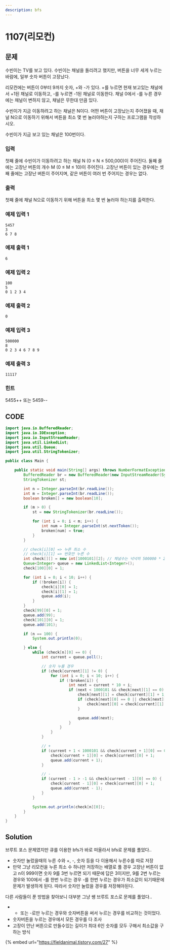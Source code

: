 ```yaml
---
description: bfs
---
```


# 1107\(리모컨\)

## 문제

수빈이는 TV를 보고 있다. 수빈이는 채널을 돌리려고 했지만, 버튼을 너무 세게 누르는 바람에, 일부 숫자 버튼이 고장났다.

리모컨에는 버튼이 0부터 9까지 숫자, +와 -가 있다. +를 누르면 현재 보고있는 채널에서 +1된 채널로 이동하고, -를 누르면 -1된 채널로 이동한다. 채널 0에서 -를 누른 경우에는 채널이 변하지 않고, 채널은 무한대 만큼 있다.

수빈이가 지금 이동하려고 하는 채널은 N이다. 어떤 버튼이 고장났는지 주어졌을 때, 채널 N으로 이동하기 위해서 버튼을 최소 몇 번 눌러야하는지 구하는 프로그램을 작성하시오. 

수빈이가 지금 보고 있는 채널은 100번이다.

### 입력

첫째 줄에 수빈이가 이동하려고 하는 채널 N \(0 ≤ N ≤ 500,000\)이 주어진다.  둘째 줄에는 고장난 버튼의 개수 M \(0 ≤ M ≤ 10\)이 주어진다. 고장난 버튼이 있는 경우에는 셋째 줄에는 고장난 버튼이 주어지며, 같은 버튼이 여러 번 주어지는 경우는 없다.

### 출력

첫째 줄에 채널 N으로 이동하기 위해 버튼을 최소 몇 번 눌러야 하는지를 출력한다.

### 예제 입력 1

```text
5457
3
6 7 8
```

### 예제 출력 1

```text
6
```

### 예제 입력 2

```text
100
5
0 1 2 3 4
```

### 예제 출력 2

```text
0
```

### 예제 입력 3

```text
500000
8
0 2 3 4 6 7 8 9
```

### 예제 출력 3

```text
11117
```

### 힌트

5455++ 또는 5459--

## CODE

```java
import java.io.BufferedReader;
import java.io.IOException;
import java.io.InputStreamReader;
import java.util.LinkedList;
import java.util.Queue;
import java.util.StringTokenizer;

public class Main {

	public static void main(String[] args) throws NumberFormatException, IOException {
		BufferedReader br = new BufferedReader(new InputStreamReader(System.in));
		StringTokenizer st;

		int n = Integer.parseInt(br.readLine());
		int m = Integer.parseInt(br.readLine());
		boolean broken[] = new boolean[10];

		if (m > 0) {
			st = new StringTokenizer(br.readLine());

			for (int i = 0; i < m; i++) {
				int num = Integer.parseInt(st.nextToken());
				broken[num] = true;
			}
		}

		// check[i][0] => 누른 최소 수
		// check[i][1] => 번호만 누른 수
		int check[][] = new int[1000101][2]; // 채널수는 넉넉히 500000 * 2 + 100까지 잡아줌
		Queue<Integer> queue = new LinkedList<Integer>();
		check[100][0] = 1;

		for (int i = 0; i < 10; i++) {
			if (!broken[i]) {
				check[i][0] = 1;
				check[i][1] = 1;
				queue.add(i);
			}
		}
		check[99][0] = 1;
		queue.add(99);
		check[101][0] = 1;
		queue.add(101);

		if (n == 100) {
			System.out.println(0);

		} else {
			while (check[n][0] == 0) {
				int current = queue.poll();

				// 숫자 누를 경우
				if (check[current][1] != 0) {
					for (int i = 0; i < 10; i++) {
						if (!broken[i]) {
							int next = current * 10 + i;
							if (next < 1000101 && check[next][1] == 0) {
								check[next][1] = check[current][1] + 1;
								if (check[next][0] == 0 || check[next][0] > check[current][1] + 1) {
									check[next][0] = check[current][1] + 1;
								}

								queue.add(next);
							}
						}
					}
				}

				// +
				if (current + 1 < 1000101 && check[current + 1][0] == 0) {
					check[current + 1][0] = check[current][0] + 1;
					queue.add(current + 1);
				}

				// -
				if (current - 1 > -1 && check[current - 1][0] == 0) {
					check[current - 1][0] = check[current][0] + 1;
					queue.add(current - 1);
				}
			}

			System.out.println(check[n][0]);
		}
	}
}
```

## Solution

브루트 포스 문제였지만 큐를 이용한 bfs가 바로 떠올라서 bfs로 문제를 풀었다..

* 숫자만 눌렀을때의 누른 수와 +, -, 숫자 등을 다 이용해서 누른수를 따로 저장
* 만약 그냥 리모컨을 누른 최소 수 하나만 저장하는 배열로 풀 경우 고장난 버튼이 없고 n이 999이면 숫자 9를 3번 누르면 되기 때문에 답은 3이지만, 9를 2번 누르는 경우와 100에서 -를 한번 누르는 경우 -를 한번 누르는 경우가 최소값이 되기때문에 문제가 발생하게 된다. 따라서 숫자만 눌렀을 경우를 저장해야된다.

다른 사람들이 푼 방법을 찾아보니 대부분 그냥 쌩 브루트 포스로 문제를 풀었다..

* + 또는 -로만 누르는 경우와 숫자버튼을 써서 누르는 경우를 비교하는 것이었다.
* 숫자버튼을 누르는 경우에서 모든 경우를 다 조사
* 고장이 안난 버튼으로 만들수있는 길이가 최대 6인 숫자를 모두 구해서 최소값을 구하는 방식

{% embed url="https://fieldanimal.tistory.com/27" %}



